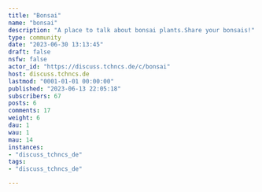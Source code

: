 ```yaml
---
title: "Bonsai" 
name: "bonsai"
description: "A place to talk about bonsai plants.Share your bonsais!"
type: community
date: "2023-06-30 13:13:45"
draft: false
nsfw: false
actor_id: "https://discuss.tchncs.de/c/bonsai"
host: discuss.tchncs.de
lastmod: "0001-01-01 00:00:00"
published: "2023-06-13 22:05:18"
subscribers: 67
posts: 6
comments: 17
weight: 6
dau: 1
wau: 1
mau: 14
instances:
- "discuss_tchncs_de"
tags: 
- "discuss_tchncs_de"

---
```

